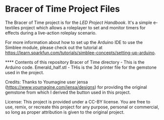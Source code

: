 Bracer of Time Project Files
============================

The Bracer of Time project is for the *LED Project Handbook*. It's a simple
e-textiles project which allows a roleplayer to set and monitor timers for
effects during a live-action roleplay scenario.

For more information about how to set up the Arduino IDE to use the Simblee
module, please check out the tutorial at https://learn.sparkfun.com/tutorials/simblee-concepts/setting-up-arduino.

**** Contents of this repository
Bracer of Time directory - This is the Arduino code.
Emerald_half.stl - THis is the 3d printer file for the gemstone used in the 
project.

Credits: Thanks to Youmagine user jensa
(https://www.youmagine.com/jensa/designs) for providing the original gemstone
from which I derived the button used in this project.

License: This project is provided under a CC-BY license. You are free to use,
remix, or recreate this project for any purpose, personal or commercial, so
long as proper attribution is given to the original project.
